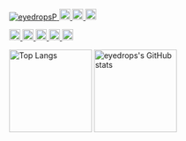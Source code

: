 <p align="left"> 
  <a href="https://github.com/eyedropsP/eyedropsp/">
    <img src="https://komarev.com/ghpvc/?username=eyedropsp&color=blueviolet" alt="eyedropsP" />
  </a>
  <a href="https://github.com/eyedropsP">
    <img height="20" src="https://img.shields.io/github/followers/eyedropsP?label=follow&logo=github&style=flat" />
  </a>
  <a href="https://www.reddit.com/user/eyedropsP">
    <img height="20" src="https://img.shields.io/reddit/user-karma/combined/eyedropsP?label=Reddit&logo=reddit&style=flat" />
  </a>
  <a href="https://stackoverflow.com/users/12294498/eyedropsp">
    <img height="20" src="https://img.shields.io/stackexchange/stackoverflow/r/12294498?label=StackOverflow&logo=stack-overflow&style=flat" />
  </a>
</p>

<p align="left">
  <a href="https://zenn.dev/eyedrops">
    <img height="20" src="https://zenn.badge.nikaera.com/s/eyedrops/likes" />
  </a>
  <a href="https://zenn.dev/eyedrops">
    <img height="20" src="https://zenn.badge.nikaera.com/s/eyedrops/followers" />
  </a>
  <a href="https://zenn.dev/eyedrops">
    <img height="20" src="https://zenn.badge.nikaera.com/s/eyedrops/articles" />
  </a>
  <a href="http://qiita.com/eyedrops">
    <img height="20" src="https://qiita-badge.apiapi.app/s/eyedrops/contributions.svg" />
  </a>
  <a href="http://qiita.com/eyedrops">
    <img height="20" src="https://qiita-badge.apiapi.app/s/eyedrops/posts.svg" />
  </a>
</p>

<p align="left">
  <img alt="Top Langs" height="150px" src="https://github-readme-stats.vercel.app/api/top-langs/?username=eyedropsP&layout=compact&theme=cobalt" />
  <img alt="eyedrops's GitHub stats" height="150px" src="https://github-readme-stats.vercel.app/api?username=eyedropsP&theme=cobalt&show_icons=true" />
</p>

